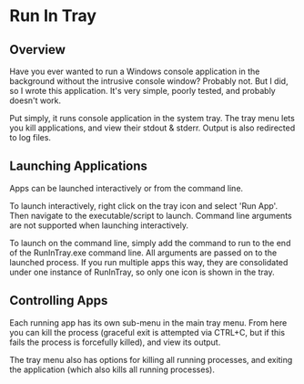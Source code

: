# Run In Tray

## Overview

Have you ever wanted to run a Windows console application in the
background without the intrusive console window? Probably not.
But I did, so I wrote this application. It's very simple, poorly tested,
and probably doesn't work.

Put simply, it runs console application in the system tray. The tray
menu lets you kill applications, and view their stdout & stderr. Output
is also redirected to log files.

## Launching Applications

Apps can be launched interactively or from the command line.

To launch interactively, right click on the tray icon and select 'Run App'.
Then navigate to the executable/script to launch. Command line arguments
are not supported when launching interactively.

To launch on the command line, simply add the command to run to the end
of the RunInTray.exe command line. All arguments are passed on to the
launched process. If you run multiple apps this way, they are consolidated
under one instance of RunInTray, so only one icon is shown in the tray.

## Controlling Apps

Each running app has its own sub-menu in the main tray menu. From here
you can kill the process (graceful exit is attempted via CTRL+C, but if
this fails the process is forcefully killed), and view its output.

The tray menu also has options for killing all running processes, and
exiting the application (which also kills all running processes).